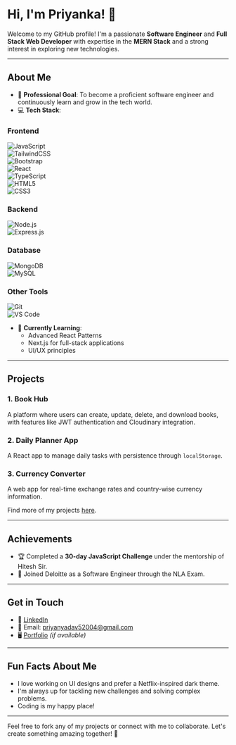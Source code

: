 # Hi, I'm Priyanka! 👋  

Welcome to my GitHub profile! I'm a passionate **Software Engineer** and **Full Stack Web Developer** with expertise in the **MERN Stack** and a strong interest in exploring new technologies.

---

## About Me  

- 🚀 **Professional Goal**: To become a proficient software engineer and continuously learn and grow in the tech world.  
- 💻 **Tech Stack**:  

### **Frontend**  
![JavaScript](https://img.shields.io/badge/-JavaScript-F7DF1E?style=flat-square&logo=javascript&logoColor=black)  
![TailwindCSS](https://img.shields.io/badge/-Tailwind%20CSS-38BDF8?style=flat-square&logo=tailwindcss&logoColor=white)  
![Bootstrap](https://img.shields.io/badge/-Bootstrap-7952B3?style=flat-square&logo=bootstrap&logoColor=white)  
![React](https://img.shields.io/badge/-React-61DAFB?style=flat-square&logo=react&logoColor=black)  
![TypeScript](https://img.shields.io/badge/-TypeScript-3178C6?style=flat-square&logo=typescript&logoColor=white)  
![HTML5](https://img.shields.io/badge/-HTML5-E34F26?style=flat-square&logo=html5&logoColor=white)  
![CSS3](https://img.shields.io/badge/-CSS3-1572B6?style=flat-square&logo=css3&logoColor=white)  

### **Backend**  
![Node.js](https://img.shields.io/badge/-Node.js-339933?style=flat-square&logo=node.js&logoColor=white)  
![Express.js](https://img.shields.io/badge/-Express.js-000000?style=flat-square&logo=express&logoColor=white)  

### **Database**  
![MongoDB](https://img.shields.io/badge/-MongoDB-47A248?style=flat-square&logo=mongodb&logoColor=white)  
![MySQL](https://img.shields.io/badge/-MySQL-4479A1?style=flat-square&logo=mysql&logoColor=white)  

### **Other Tools**  
![Git](https://img.shields.io/badge/-Git-F05032?style=flat-square&logo=git&logoColor=white)  
![VS Code](https://img.shields.io/badge/-VS%20Code-007ACC?style=flat-square&logo=visual-studio-code&logoColor=white)  

- 🌱 **Currently Learning**:  
  - Advanced React Patterns  
  - Next.js for full-stack applications  
  - UI/UX principles  

---

## Projects  

### 1. Book Hub  
A platform where users can create, update, delete, and download books, with features like JWT authentication and Cloudinary integration.  

### 2. Daily Planner App  
A React app to manage daily tasks with persistence through `localStorage`.  

### 3. Currency Converter  
A web app for real-time exchange rates and country-wise currency information.  

Find more of my projects [here](https://github.com/Priyanka9321?tab=repositories).  

---

## Achievements  

- 🏆 Completed a **30-day JavaScript Challenge** under the mentorship of Hitesh Sir.  
- 🎉 Joined Deloitte as a Software Engineer through the NLA Exam.  

---

## Get in Touch  

- 💼 [LinkedIn](https://www.linkedin.com/in/your-profile/)  
- 📧 Email: [priyanyadav52004@gmail.com](mailto:priyanyadav52004@gmail.com)  
- 🖥️ [Portfolio](https://yourportfolio.com/) *(if available)*  

---

## Fun Facts About Me  

- I love working on UI designs and prefer a Netflix-inspired dark theme.  
- I'm always up for tackling new challenges and solving complex problems.  
- Coding is my happy place!  

---

Feel free to fork any of my projects or connect with me to collaborate. Let's create something amazing together! 🚀
